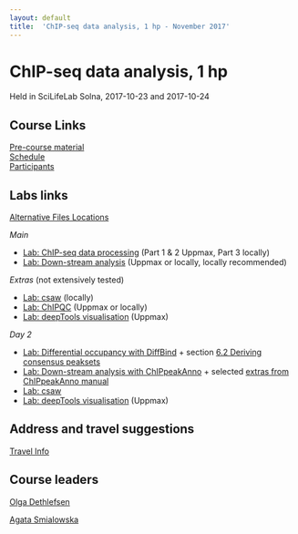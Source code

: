 ```yaml
---
layout: default
title:  'ChIP-seq data analysis, 1 hp - November 2017'
---
```


# ChIP-seq data analysis, 1 hp
Held in SciLifeLab Solna, 2017-10-23 and 2017-10-24

## Course Links
[Pre-course material](precourse)   
[Schedule](schedule)  
[Participants](participants.pdf)


## Labs links
[Alternative Files Locations](box)  

*Main*
* [Lab: ChIP-seq data processing](labs/processing) (Part 1 & 2 Uppmax, Part 3 locally)
* [Lab: Down-stream analysis](labs/diffBinding)  (Uppmax or locally, locally recommended)

*Extras* (not extensively tested)
* [Lab: csaw](labs/csaw) (locally)
* [Lab: ChIPQC](labs/chipqc) (Uppmax or locally)
* [Lab: deepTools visualisation](labs/vis) (Uppmax)


*Day 2* 
* [Lab: Differential occupancy with DiffBind](labs/diffBinding) + section [6.2 Deriving consensus peaksets](http://bioconductor.org/packages/devel/bioc/vignettes/DiffBind/inst/doc/DiffBind.pdf)
* [Lab: Down-stream analysis with ChIPpeakAnno](labs/diffBinding) + selected [extras from  ChIPpeakAnno manual](https://bioconductor.org/packages/devel/bioc/vignettes/ChIPpeakAnno/inst/doc/ChIPpeakAnno.html)
* [Lab: csaw](labs/csaw)
* [Lab: deepTools visualisation](labs/vis) (Uppmax)


## Address and travel suggestions
[Travel Info](travel)  

## Course leaders
[Olga Dethlefsen](http://nbis.se/about/staff/olga-dethlefsen/)

[Agata Smialowska](http://nbis.se/about/staff/agata-smialowska/)
